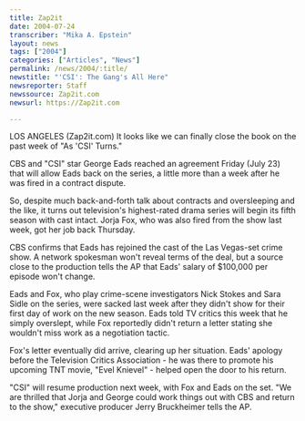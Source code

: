 ```yaml
---
title: Zap2it
date: 2004-07-24
transcriber: "Mika A. Epstein"
layout: news
tags: ["2004"]
categories: ["Articles", "News"]
permalink: /news/2004/:title/
newstitle: "'CSI': The Gang's All Here"
newsreporter: Staff
newssource: Zap2it.com
newsurl: https://Zap2it.com

---
```


LOS ANGELES (Zap2it.com) It looks like we can finally close the book on the past week of "As 'CSI' Turns."

CBS and "CSI" star George Eads reached an agreement Friday (July 23) that will allow Eads back on the series, a little more than a week after he was fired in a contract dispute.

So, despite much back-and-forth talk about contracts and oversleeping and the like, it turns out television's highest-rated drama series will begin its fifth season with cast intact. Jorja Fox, who was also fired from the show last week, got her job back Thursday.

CBS confirms that Eads has rejoined the cast of the Las Vegas-set crime show. A network spokesman won't reveal terms of the deal, but a source close to the production tells the AP that Eads' salary of $100,000 per episode won't change.

Eads and Fox, who play crime-scene investigators Nick Stokes and Sara Sidle on the series, were sacked last week after they didn't show for their first day of work on the new season. Eads told TV critics this week that he simply overslept, while Fox reportedly didn't return a letter stating she wouldn't miss work as a negotiation tactic.

Fox's letter eventually did arrive, clearing up her situation. Eads' apology before the Television Critics Association - he was there to promote his upcoming TNT movie, "Evel Knievel" - helped open the door to his return.

"CSI" will resume production next week, with Fox and Eads on the set. "We are thrilled that Jorja and George could work things out with CBS and return to the show," executive producer Jerry Bruckheimer tells the AP.
